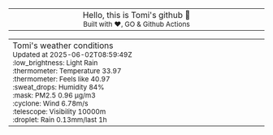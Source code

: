 
<div align="center">
<table>
<tbody>
<td align="center">
<img width="2000" height="0"><br>
Hello, this is Tomi's github 👋<br>
<sup>Built with ❤️, GO & Github Actions</sup><br>
<img width="2000" height="0">
</td>
</tbody>
</table>
</div>
<table>
<tbody>
<td align="left">
<img width="2000" height="0"><br>
Tomi's weather conditions<br>
<sup>Updated at 2025-06-02T08:59:49Z</sup><br>
<sup>:low_brightness: Light Rain</sup><br>
<sup>:thermometer: Temperature 33.97 </sup><br>
<sup>:thermometer: Feels like 40.97</sup><br>
<sup>:sweat_drops: Humidity 84%</sup><br>
<sup>:mask: PM2.5 0.96 μg/m3</sup><br>
<sup>:cyclone: Wind 6.78m/s </sup><br>
<sup>:telescope: Visibility 10000m </sup><br>
<sup>:droplet: Rain 0.13mm/last 1h </sup><br>
<img width="2000" height="0">
</td>
<td align="left">
<img width="2000" height="0"><br>
<br>
<img width="2000" height="0">
</td>
</tbody>
</table>
</div>
    